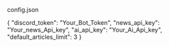 config.json

{
    "discord_token": "Your_Bot_Token",
    "news_api_key": "Your_news_Api_key",
    "ai_api_key": "Your_Ai_Api_key",
    "default_articles_limit": 3
}
